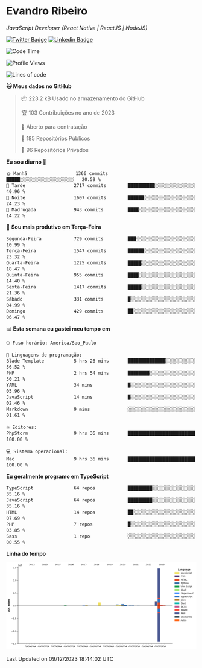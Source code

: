 # Evandro **Ribeiro**

*JavaScript Developer (React Native | ReactJS | NodeJS)*

[![Twitter Badge](https://img.shields.io/badge/-@ribeiroevandro-201B2D?style=flat-square&labelColor=201B2D&logo=twitter&logoColor=white&link=https://twitter.com/ribeiroevandro)](https://twitter.com/ribeiroevandro) 
[![Linkedin Badge](https://img.shields.io/badge/-Evandro%20Ribeiro-201B2D?style=flat-square&logo=Linkedin&logoColor=white&link=https://www.linkedin.com/in/ribeiroevandro)](https://www.linkedin.com/in/ribeiroevandro) 


<!--START_SECTION:waka-->
![Code Time](http://img.shields.io/badge/Code%20Time-3%2C571%20hrs%207%20mins-blue)

![Profile Views](http://img.shields.io/badge/Visualizac%C3%B5es%20do%20perfil-0-blue)

![Lines of code](https://img.shields.io/badge/Desde%20o%20Hello%20World%20eu%20escrevi-20.0%20million%20linhas%20de%20c%C3%B3digo-blue)

**🐱 Meus dados no GitHub** 

> 📦 223.2 kB Usado no armazenamento do GitHub 
 > 
> 🏆 103 Contribuições no ano de 2023
 > 
> 💼 Aberto para contratação
 > 
> 📜 185 Repositórios Públicos 
 > 
> 🔑 96 Repositórios Privados 
 > 
**Eu sou diurno 🐤** 

```text
🌞 Manhã                  1366 commits        █████░░░░░░░░░░░░░░░░░░░░   20.59 % 
🌆 Tarde                  2717 commits        ██████████░░░░░░░░░░░░░░░   40.96 % 
🌃 Noite                  1607 commits        ██████░░░░░░░░░░░░░░░░░░░   24.23 % 
🌙 Madrugada              943 commits         ████░░░░░░░░░░░░░░░░░░░░░   14.22 % 
```
📅 **Sou mais produtivo em Terça-Feira** 

```text
Segunda-Feira            729 commits         ███░░░░░░░░░░░░░░░░░░░░░░   10.99 % 
Terça-Feira              1547 commits        ██████░░░░░░░░░░░░░░░░░░░   23.32 % 
Quarta-Feira             1225 commits        █████░░░░░░░░░░░░░░░░░░░░   18.47 % 
Quinta-Feira             955 commits         ████░░░░░░░░░░░░░░░░░░░░░   14.40 % 
Sexta-Feira              1417 commits        █████░░░░░░░░░░░░░░░░░░░░   21.36 % 
Sábado                   331 commits         █░░░░░░░░░░░░░░░░░░░░░░░░   04.99 % 
Domingo                  429 commits         ██░░░░░░░░░░░░░░░░░░░░░░░   06.47 % 
```


📊 **Esta semana eu gastei meu tempo em** 

```text
🕑︎ Fuso horário: America/Sao_Paulo

💬 Linguagens de programação: 
Blade Template           5 hrs 26 mins       ██████████████░░░░░░░░░░░   56.52 % 
PHP                      2 hrs 54 mins       ████████░░░░░░░░░░░░░░░░░   30.21 % 
YAML                     34 mins             █░░░░░░░░░░░░░░░░░░░░░░░░   05.96 % 
JavaScript               14 mins             █░░░░░░░░░░░░░░░░░░░░░░░░   02.46 % 
Markdown                 9 mins              ░░░░░░░░░░░░░░░░░░░░░░░░░   01.61 % 

🔥 Editores: 
PhpStorm                 9 hrs 36 mins       █████████████████████████   100.00 % 

💻 Sistema operacional: 
Mac                      9 hrs 36 mins       █████████████████████████   100.00 % 
```

**Eu geralmente programo em TypeScript** 

```text
TypeScript               64 repos            █████████░░░░░░░░░░░░░░░░   35.16 % 
JavaScript               64 repos            █████████░░░░░░░░░░░░░░░░   35.16 % 
HTML                     14 repos            ██░░░░░░░░░░░░░░░░░░░░░░░   07.69 % 
PHP                      7 repos             █░░░░░░░░░░░░░░░░░░░░░░░░   03.85 % 
Sass                     1 repo              ░░░░░░░░░░░░░░░░░░░░░░░░░   00.55 % 
```



**Linha do tempo**

![Lines of Code chart](https://raw.githubusercontent.com/ribeiroevandro/ribeiroevandro/main/assets/bar_graph.png)


 Last Updated on 09/12/2023 18:44:02 UTC
<!--END_SECTION:waka-->
